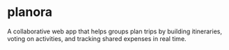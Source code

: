 # planora
A collaborative web app that helps groups plan trips by building itineraries, voting on activities, and tracking shared expenses in real time.
